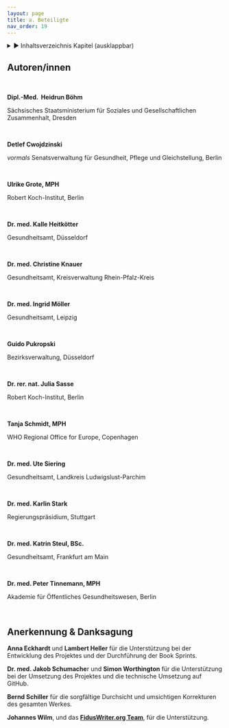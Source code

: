 ```yaml
---
layout: page
title: a. Beteiligte
nav_order: 19
---
```


<details markdown="block">
  <summary>
      &#9658; Inhaltsverzeichnis Kapitel (ausklappbar)
  </summary>

1. TOC
{:toc}
 </details>

   <p></p>


## Autoren/innen

 

**Dipl.-Med.  Heidrun Böhm**

Sächsisches Staatsministerium für Soziales und Gesellschaftlichen
Zusammenhalt, Dresden 

 

**Detlef Cwojdzinski**

*vormals* Senatsverwaltung für Gesundheit, Pflege und Gleichstellung,
Berlin

 

**Ulrike Grote, MPH**

Robert Koch-Institut, Berlin 

 

**Dr. med. Kalle Heitkötter**

Gesundheitsamt, Düsseldorf

 

**Dr. med. Christine Knauer**

Gesundheitsamt, Kreisverwaltung Rhein-Pfalz-Kreis 

 

**Dr. med. Ingrid Möller**

Gesundheitsamt, Leipzig 

 

**Guido Pukropski**

Bezirksverwaltung, Düsseldorf

 

**Dr. rer. nat. Julia Sasse**

Robert Koch-Institut, Berlin

 

**Tanja Schmidt, MPH**

WHO Regional Office for Europe, Copenhagen 

 

**Dr. med. Ute Siering**

Gesundheitsamt, Landkreis Ludwigslust-Parchim

 

**Dr. med. Karlin Stark**

Regierungspräsidium, Stuttgart

 

**Dr. med. Katrin Steul, BSc.**

Gesundheitsamt, Frankfurt am Main

 

**Dr. med. Peter Tinnemann, MPH**

Akademie für Öffentliches Gesundheitswesen, Berlin

 

## Anerkennung & Danksagung

**Anna Eckhardt** und **Lambert Heller** für die Unterstützung bei der
Entwicklung des Projektes und der Durchführung der Book Sprints.

**Dr. med. Jakob Schumache**r und **Simon Worthington** für die
Unterstützung bei der Umsetzung des Projektes und die technische
Umsetzung auf GitHub.

**Bernd Schiller** für die sorgfältige Durchsicht und umsichtigen
Korrekturen des gesamten Werkes.

**Johannes Wilm**, und das **[FidusWriter.org
Team](https://www.fiduswriter.org/who-we-are/ "https://www.fiduswriter.org/who-we-are/")**,
für die Unterstützung.

<div class="section fnlist" data-role="doc-footnotes">

</div>
